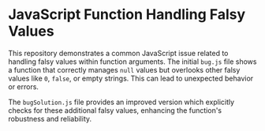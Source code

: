 # JavaScript Function Handling Falsy Values

This repository demonstrates a common JavaScript issue related to handling falsy values within function arguments. The initial `bug.js` file shows a function that correctly manages `null` values but overlooks other falsy values like `0`, `false`, or empty strings.  This can lead to unexpected behavior or errors.

The `bugSolution.js` file provides an improved version which explicitly checks for these additional falsy values, enhancing the function's robustness and reliability.